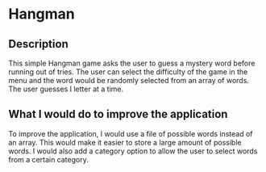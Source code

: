 # Hangman

## Description
This simple Hangman game asks the user to guess a mystery word before running out of tries. The user can select the difficulty of the game in the menu
and the word would be randomly selected from an array of words. The user guesses I letter at a time.

## What I would do to improve the application
To improve the application, I would use a file of possible words instead of an array. This would make it easier to store a large amount of possible words. I would also
add a category option to allow the user to select words from a certain category.
